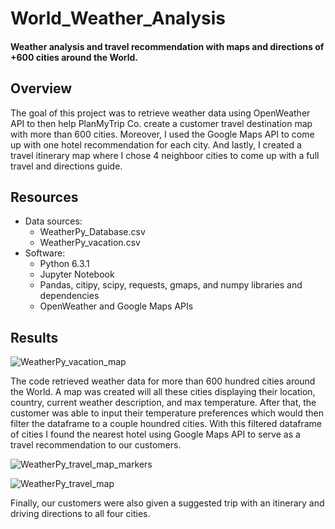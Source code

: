 # World_Weather_Analysis
#### Weather analysis and travel recommendation with maps and directions of +600 cities around the World.  


## Overview 
The goal of this project was to retrieve weather data using OpenWeather API to then help PlanMyTrip Co. create a customer travel destination map with more than 600 cities. Moreover, I used the Google Maps API to come up with one hotel recommendation for each city. And lastly, I created a travel itinerary map where I chose 4 neighboor cities to come up with a full travel and directions guide. 

## Resources
- Data sources:
  - WeatherPy_Database.csv
  - WeatherPy_vacation.csv
- Software:
  - Python 6.3.1
  - Jupyter Notebook
  - Pandas, citipy, scipy, requests, gmaps, and numpy libraries and dependencies
  - OpenWeather and Google Maps APIs

## Results

![WeatherPy_vacation_map](https://user-images.githubusercontent.com/83378141/123011452-6a780780-d38e-11eb-9463-80d66ba87d19.png)

The code retrieved weather data for more than 600 hundred cities around the World. A map was created will all these cities displaying their location, country, current weather description, and max temperature. After that, the customer was able to input their temperature preferences which would then filter the dataframe to a couple houndred cities. With this filtered dataframe of cities I found the nearest hotel using Google Maps API to serve as a travel recommendation to our customers.

![WeatherPy_travel_map_markers](https://user-images.githubusercontent.com/83378141/123013109-9052db80-d391-11eb-9e0d-ea551b9048ad.png)

![WeatherPy_travel_map](https://user-images.githubusercontent.com/83378141/123013150-ab255000-d391-11eb-8301-548b831361b6.png)


Finally, our customers were also given a suggested trip with an itinerary and driving directions to all four cities. 



